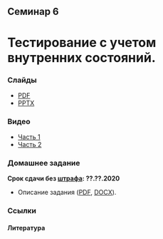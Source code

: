 Семинар 6
--

# Тестирование с учетом внутренних состояний.

### Слайды

* [PDF](Seminar06.pdf)
* [PPTX](Seminar06.pptx)

### Видео

* [Часть 1]()
* [Часть 2]()

### Домашнее задание

__Срок сдачи без [штрафа](../../grading.md): ??.??.2020__

* Описание задания ([PDF](HomeTasks05.pdf), [DOCX](HomeTasks05.docx)).

### Ссылки

#### Литература
